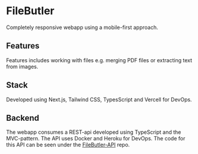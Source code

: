 # FileButler

Completely responsive webapp using a mobile-first approach. 

## Features

Features includes working with files e.g. merging PDF files or extracting text from images. 

## Stack
Developed using Next.js, Tailwind CSS, TypesScript and Vercell for DevOps.

## Backend
The webapp consumes a REST-api developed using TypeScript and the MVC-pattern. The API uses Docker and Heroku for DevOps. The code for this API can be seen under the [FileButler-API](https://github.com/a-lundsgaard/FileButler-API) repo. 
